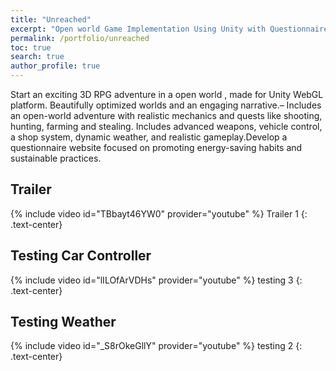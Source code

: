 ```yaml
---
title: "Unreached"
excerpt: "Open world Game Implementation Using Unity with Questionnaire Web Application"
permalink: /portfolio/unreached
toc: true
search: true
author_profile: true
---
```


Start an exciting 3D RPG adventure in a open world , made for Unity WebGL platform.
Beautifully optimized worlds and an engaging narrative.– Includes an open-world adventure with realistic mechanics and quests like shooting, hunting, farming and stealing.
Includes advanced weapons, vehicle control, a shop system, dynamic weather, and realistic gameplay.Develop a questionnaire website focused on promoting energy-saving habits and sustainable practices.

## Trailer
{% include video id="TBbayt46YW0" provider="youtube" %}
Trailer 1
{: .text-center}

## Testing Car Controller
{% include video id="lILOfArVDHs" provider="youtube" %}
testing 3
{: .text-center}

## Testing Weather
{% include video id="_S8rOkeGllY" provider="youtube" %}
testing 2
{: .text-center}
